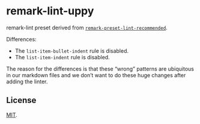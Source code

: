 # remark-lint-uppy

remark-lint preset derived from [`remark-preset-lint-recommended`][remark-preset-lint-recommended].

Differences:

*   The `list-item-bullet-indent` rule is disabled.
*   The `list-item-indent` rule is disabled.

The reason for the differences is that these “wrong” patterns are ubiquitous in our markdown files and we don’t want to do these huge changes after adding the linter.

## License

[MIT][].

[remark-preset-lint-recommended]: https://github.com/remarkjs/remark-lint/blob/master/packages/remark-preset-lint-recommended

[MIT]: ./LICENSE
